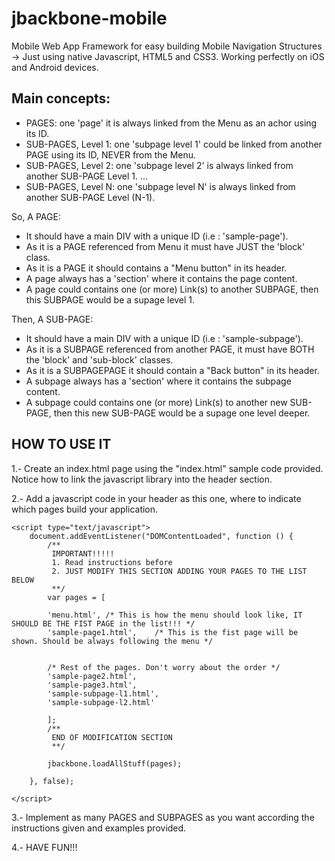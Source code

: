 jbackbone-mobile
================

Mobile Web App Framework for easy building Mobile Navigation Structures -> Just using native Javascript, HTML5 and CSS3.
Working perfectly on iOS and Android devices.


Main concepts:
-------------

+ PAGES: one 'page' it is always linked from the Menu as an achor using its ID.
+ SUB-PAGES, Level 1: one 'subpage level 1' could be linked from another PAGE using its ID, NEVER from the Menu.
+ SUB-PAGES, Level 2: one 'subpage level 2' is always linked from another SUB-PAGE Level 1.
...
+ SUB-PAGES, Level N: one 'subpage level N' is always linked from another SUB-PAGE Level (N-1).


So, A PAGE:
- It should have a main DIV with a unique ID (i.e : 'sample-page').
- As it is a PAGE referenced from Menu it must have JUST the 'block' class.
- As it is a PAGE it should contains a "Menu button" in its header.
- A page always has a 'section' where it contains the page content.
- A page could contains one (or more) Link(s) to another SUBPAGE, then this SUBPAGE would be a supage level 1.

Then, A SUB-PAGE:
- It should have a main DIV with a unique ID (i.e : 'sample-subpage').	
- As it is a SUBPAGE referenced from another PAGE, it must have BOTH the 'block' and 'sub-block' classes.
- As it is a SUBPAGEPAGE it should contain a "Back button" in its header.
- A subpage always has a 'section' where it contains the subpage content.
- A subpage could contains one (or more) Link(s) to another new SUB-PAGE, then this new SUB-PAGE would be a supage one level deeper.


HOW TO USE IT
------------------

1.- Create an index.html page using the "index.html" sample code provided. Notice how to link the javascript library into the header section.

2.- Add a javascript code in your header as this one, where to indicate which pages build your application.

	<script type="text/javascript">
		document.addEventListener("DOMContentLoaded", function () {		
			/**
			 IMPORTANT!!!!!
			 1. Read instructions before 
			 2. JUST MODIFY THIS SECTION ADDING YOUR PAGES TO THE LIST BELOW 
			 **/
			var pages = [
			
			'menu.html', /* This is how the menu should look like, IT SHOULD BE THE FIST PAGE in the list!!! */
			'sample-page1.html',	/* This is the fist page will be shown. Should be always following the menu */	

						
			/* Rest of the pages. Don't worry about the order */
			'sample-page2.html', 
			'sample-page3.html',
			'sample-subpage-l1.html',	
			'sample-subpage-l2.html'

			];
			/**
			 END OF MODIFICATION SECTION 
			 **/			

	    	jbackbone.loadAllStuff(pages);

		}, false);
	
	</script>

3.- Implement as many PAGES and SUBPAGES as you want according the instructions given and examples provided.

4.- HAVE FUN!!!
	